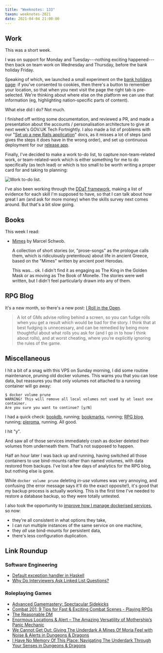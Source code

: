```yaml
---
title: "Weeknotes: 133"
taxon: weeknotes-2021
date: 2021-04-04 21:00:00
---
```


## Work

This was a short week.

I was on support for Monday and Tuesday---nothing exciting
happened---then back on team work on Wednesday and Thursday, before
the bank holiday Friday.

Speaking of which, we launched a small experiment on the [bank
holidays page][]: if you've consented to cookies, then there's a
button to remember your location, so that when you next visit the page
the right tab is pre-selected.  We're thinking about where else on the
platform we can use that information (eg, highlighting nation-specific
parts of content).

What else did I do?  Not much.

I finished off writing some documentation, and reviewed a PR, and made
a presentation about the accounts / personalisation architecture to
give at next week's GOV.UK Tech Fortnightly.  I also made a list of
problems with our "[Set up a new Rails application][]" docs, as it
misses a lot of steps (and gives the steps it does have in the wrong
order), and set up continuous deployment for our [release app][].

Finally, I've decided to make a work to-do list, to capture
non-team-related work, or team-related-work which is either something
for me to do specifically (as tech lead) or which is too small to be
worth writing a proper card for and taking to planning:

![Work to-do list.](weeknotes-133/to-do.jpg)

I've also been working through the [DDaT framework][], making a list
of evidence for each skill I'm supposed to have, so that I can talk
about how great I am (and ask for more money) when the skills survey
next comes around.  But that's a bit slow going.

[bank holidays page]: https://www.gov.uk/bank-holidays
[Set up a new Rails application]: https://docs.publishing.service.gov.uk/manual/setting-up-new-rails-app.html
[release app]:https://github.com/alphagov/release
[DDaT framework]: https://www.gov.uk/guidance/software-developer

## Books

This week I read:

- [Mimes][] by Marcel Schwob.

  A collection of short stories (or, "prose-songs" as the prologue
  calls them, which is ridiculously pretentious) about life in ancient
  Greece, based on the "Mimes" written by ancient poet Herodas.

  This was... ok.  I didn't find it as engaging as The King in the
  Golden Mask or as moving as The Book of Monelle.  The stories were
  well written, but I didn't feel particularly drawn into any of them.

[Mimes]: https://www.goodreads.com/book/show/14459517-mimes-with-a-prologue-and-epilogue


## RPG Blog

It's a new month, so there's a new post: [I Roll in the Open][].

> A lot of GMs advise rolling behind a screen, so you can fudge rolls
> when you get a result which would be bad for the story.  I think
> that at best fudging is unnecessary, and can be remedied by being
> more thoughtful about what rolls you ask for (and I go in to how I
> think about rolls), and at worst cheating, where you’re explicitly
> ignoring the rules of the game.

[I Roll in the Open]: https://www.lookwhattheshoggothdraggedin.com/post/roll-in-the-open.html


## Miscellaneous

I hit a bit of a snag with this VPS on Sunday morning, I did some
routine maintenance, pruning old docker volumes.  This warns you that
you can lose data, but reassures you that only volumes not attached to
a running container will go away:

```
$ docker volume prune
WARNING! This will remove all local volumes not used by at least one container.
Are you sure you want to continue? [y/N]
```

I had a quick check: [bookdb][], running; [bookmarks][], running; [RPG
blog][], running; [pleroma][], running.  All good.

I hit "y".

And saw all of those services immediately crash as docker deleted
their volumes from underneath them.  That's not supposed to happen.

Half an hour later I was back up and running, having switched all
those containers to use bind-mounts rather than named volumes, with
data restored from backups.  I've lost a few days of analytics for the
RPG blog, but nothing else is gone.

While `docker volume prune` deleting *in-use* volumes was very
annoying, and confusing (the error message says it'll do the exact
opposite!), it's good that my backup process is actually working.
This is the first time I've needed to restore a database backup, so
they were totally untested.

I also took the opportunity to [improve how I manage dockerised
services][], so now:

- they're all consistent in what options they take,
- I can run multiple instances of the same service on one machine,
- they *all* use bind-mounts for persistent data,
- there's less configuration duplication.

[bookdb]: https://bookdb.barrucadu.co.uk
[bookmarks]: https://bookmarks.barrucadu.co.uk
[RPG blog]: https://www.lookwhattheshoggothdraggedin.com
[pleroma]: https://ap.barrucadu.co.uk
[improve how I manage dockerised services]: https://github.com/barrucadu/nixfiles/pull/9


## Link Roundup

### Software Engineering

- [Default exception handler in Haskell](https://taylor.fausak.me/2021/04/03/default-exception-handler-in-haskell/)
- [Why Do Interviewers Ask Linked List Questions?](https://www.hillelwayne.com/post/linked-lists/)

### Roleplaying Games

- [Advanced Gamemastery: Spectacular Sidekicks](https://www.youtube.com/watch?v=RT1eAE-9n58)
- [Combat 201: 9 Tips for Fast & Exciting Combat Scenes - Playing RPGs](https://www.youtube.com/watch?v=gxfenhHVLFM)
- [The Reasonable DM](http://monstersandmanuals.blogspot.com/2021/03/the-reasonable-dm.html)
- [Enormous Locations & Alert – The Amazing Versatility of Mothership’s Panic Mechanic](https://dicegoblin.blog/2021/02/05/enormous-locations-alert-the-amazing-versatility-of-motherships-panic-mechanic/)
- [We Cannot Get Out: Giving The Underdark A Mines Of Moria Feel with Noise & Alerts in Dungeons & Dragons](https://dicegoblin.blog/2021/02/28/underdark-mines-of-moria-noise-alert-navigation-dungeons-dragons/)
- [I Have No Memory Of This Place: Navigating The Underdark Through Your Senses in Dungeons & Dragons](https://dicegoblin.blog/2021/02/28/i-have-no-memory-of-this-place-navigating-the-underdark-through-your-senses-in-dungeons-dragons/)
